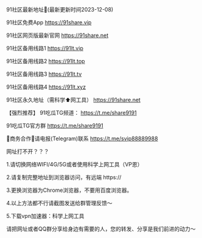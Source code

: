 91社区最新地址👋(最新更新时间2023-12-08)

91社区免费App https://91share.vip

91社区网页版最新官网 https://91share.net

91社区备用线路1 https://91lt.vip

91社区备用线路2 https://91lt.top

91社区备用线路3 https://91lt.tv

91社区备用线路4 https://91lt.xyz

91社区永久地址（需科学⬆️网工具） https://91share.net

【强烈推荐】 91吃瓜TG频道： https://t.me/share9191

91吃瓜TG官方群 https://t.me/share9191

🤝商务合作🤝请电报(Telegram)联系 https://t.me/svip88889988

网址打不开？？？

1.请切换网络WIFI/4G/5G或者使用科学上网工具（VP恩）

2.请复制完整地址到浏览器访问，有远端 https://

3.更换浏览器为Chrome浏览器，不要用百度浏览器。

4.以上方法都不行请截图发送给群管理反馈～

5.下载vpn加速器：科学上网工具

请把网址或者QQ群分享给身边有需要的人，您的转发、分享是我们前进的动力～
